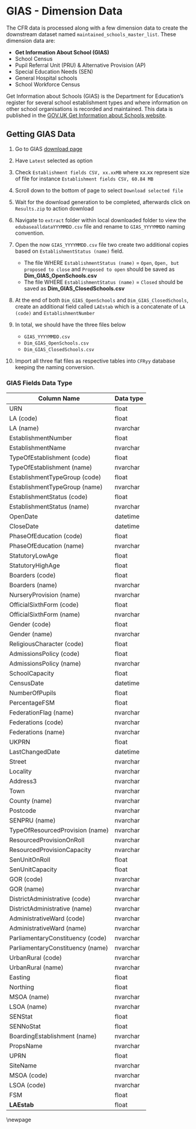 # GIAS - Dimension Data

The CFR data is processed along with a few dimension data to create the downstream dataset named `maintained_schools_master_list`. These dimension data are:

- **Get Information About School (GIAS)**
- School Census
- Pupil Referral Unit (PRU) & Alternative Provision (AP)
- Special Education Needs (SEN)
- General Hospital schools
- School Workforce Census

Get Information about Schools (GIAS) is the Department for Education’s register for several school establishment types and where information on other school organisations is recorded and maintained. This data is published in the [GOV.UK Get Information about Schools website](https://www.get-information-schools.service.gov.uk/).

## Getting GIAS Data

1. Go to GIAS [download page](https://www.get-information-schools.service.gov.uk/Downloads)

2. Have `Latest` selected as option

3. Check `Establishment fields CSV, xx.xxMB` where xx.xx represent size of file for instance `Establishment fields CSV, 60.84 MB`

4. Scroll down to the bottom of page to select `Download selected file`

5. Wait for the download generation to be completed, afterwards click on `Results.zip` to action download

6. Navigate to `extract` folder within local downloaded folder to view the `edubasealldataYYYMMDD.csv` file and rename to `GIAS_YYYYMMDD` naming convention.

7. Open the now `GIAS_YYYYMMDD.csv` file two create two additional copies based on `EstablishmentStatus (name)` field.
    - The file WHERE `EstablishmentStatus (name)` = `Open`, `Open, but proposed to close` and `Proposed to open` should be saved as **Dim_GIAS_OpenSchools.csv**
    - The file WHERE `EstablishmentStatus (name)` = `Closed` should be saved as **Dim_GIAS_ClosedSchools.csv**

8. At the end of both `Dim_GIAS_OpenSchools` and `Dim_GIAS_ClosedSchools`, create an additional field called `LAEstab` which is a concatenate of `LA (code)` and `EstablishmentNumber`

9. In total, we should have the three files below
    - `GIAS_YYYYMMDD.csv`
    - `Dim_GIAS_OpenSchools.csv`
    - `Dim_GIAS_ClosedSchools.csv`

10. Import all three flat files as respective tables into `CFRyy` database keeping the naming conversion.

### GIAS Fields Data Type

| Column Name                       | Data type |
|-----------------------------------|-----------|
|URN                                | float     |
|LA (code)                          | float     |
|LA (name)                          | nvarchar  |
|EstablishmentNumber                | float     |
|EstablishmentName                  | nvarchar  |
|TypeOfEstablishment (code)         | float     |
|TypeOfEstablishment (name)         | nvarchar  |
|EstablishmentTypeGroup (code)      | float     |
|EstablishmentTypeGroup (name)      | nvarchar  |
|EstablishmentStatus (code)         | float     |
|EstablishmentStatus (name)         | nvarchar  |
|OpenDate                           | datetime  |
|CloseDate                          | datetime  |
|PhaseOfEducation (code)            | float     |
|PhaseOfEducation (name)            | nvarchar  |
|StatutoryLowAge                    | float     |
|StatutoryHighAge                   | float     |
|Boarders (code)                    | float     |
|Boarders (name)                    | nvarchar  |
|NurseryProvision (name)            | nvarchar  |
|OfficialSixthForm (code)           | float     |
|OfficialSixthForm (name)           | nvarchar  |
|Gender (code)                      | float     |
|Gender (name)                      | nvarchar  |
|ReligiousCharacter (code)          | float     |
|AdmissionsPolicy (code)            | float     |
|AdmissionsPolicy (name)            | nvarchar  |
|SchoolCapacity                     | float     |
|CensusDate                         | datetime  |
|NumberOfPupils                     | float     |
|PercentageFSM                      | float     |
|FederationFlag (name)              | nvarchar  |
|Federations (code)                 | nvarchar  |
|Federations (name)                 | nvarchar  |
|UKPRN                              | float     |
|LastChangedDate                    | datetime  |
|Street                             | nvarchar  |
|Locality                           | nvarchar  |
|Address3                           | nvarchar  |
|Town                               | nvarchar  |
|County (name)                      | nvarchar  |
|Postcode                           | nvarchar  |
|SENPRU (name)                      | nvarchar  |
|TypeOfResourcedProvision (name)    | nvarchar  |
|ResourcedProvisionOnRoll           | nvarchar  |
|ResourcedProvisionCapacity         | nvarchar  |
|SenUnitOnRoll                      | float     |
|SenUnitCapacity                    | float     |
|GOR (code)                         | nvarchar  |
|GOR (name)                         | nvarchar  |
|DistrictAdministrative (code)      | nvarchar  |
|DistrictAdministrative (name)      | nvarchar  |
|AdministrativeWard (code)          | nvarchar  |
|AdministrativeWard (name)          | nvarchar  |
|ParliamentaryConstituency (code)   | nvarchar  |
|ParliamentaryConstituency (name)   | nvarchar  |
|UrbanRural (code)                  | nvarchar  |
|UrbanRural (name)                  | nvarchar  |
|Easting                            | float     |
|Northing                           | float     |
|MSOA (name)                        | nvarchar  |
|LSOA (name)                        | nvarchar  |
|SENStat                            | float     |
|SENNoStat                          | float     |
|BoardingEstablishment (name)       | nvarchar  |
|PropsName                          | nvarchar  |
|UPRN                               | float     |
|SiteName                           | nvarchar  |
|MSOA (code)                        | nvarchar  |
|LSOA (code)                        | nvarchar  |
|FSM                                | float     |
|**LAEstab**                        | float     |

<!-- Leave the rest of this page blank -->
\newpage
